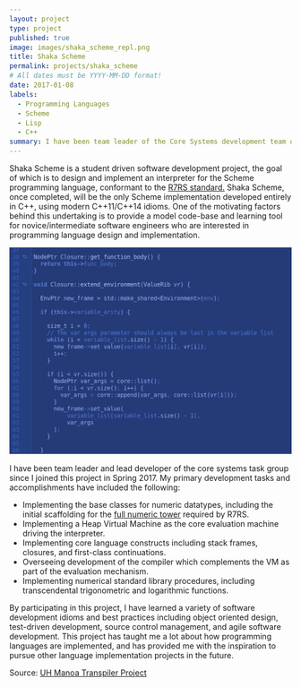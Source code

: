 ```yaml
---
layout: project
type: project
published: true
image: images/shaka_scheme_repl.png
title: Shaka Scheme
permalink: projects/shaka_scheme
# All dates must be YYYY-MM-DD format!
date: 2017-01-08
labels:
  - Programming Languages
  - Scheme
  - Lisp
  - C++
summary: I have been team leader of the Core Systems development team on this project for the past 2, going on 3 semesters.
---
```


Shaka Scheme is a student driven software development project, the goal of which is to design and implement an interpreter for the Scheme programming language, conformant to the <a href="https://bitbucket.org/cowan/r7rs-wg1-infra/src/default/R7RSHomePage.md?fileviewer=file-view-default"> R7RS standard.</a> Shaka Scheme, once completed, will be the only Scheme implementation developed entirely in C++, using modern C++11/C++14 idioms. One of the motivating factors behind this undertaking is to provide a model code-base and learning tool for novice/intermediate software engineers who are interested in programming language design and implementation.

<img class="ui large right floated rounded image" src="../images/shaka_scheme_large.png">

I have been team leader and lead developer of the core systems task group since I joined this project in Spring 2017. My primary development tasks and accomplishments have included the following:

<ul>
  <li>Implementing the base classes for numeric datatypes, including the initial scaffolding for the <a href="https://en.wikipedia.org/wiki/Numerical_tower">full numeric tower</a> required by R7RS.</li>
  <li>Implementing a Heap Virtual Machine as the core evaluation machine driving the interpreter.</li>
  <li>Implementing core language constructs including stack frames, closures, and first-class continuations.</li>
  <li>Overseeing development of the compiler which complements the VM as part of the evaluation mechanism.</li>
  <li>Implementing numerical standard library procedures, including transcendental trigonometric and logarithmic functions.</li>
</ul>

By participating in this project, I have learned a variety of software development idioms and best practices including object oriented design, test-driven development, source control management, and agile software development. This project has taught me a lot about how programming languages are implemented, and has provided me with the inspiration to pursue other language implementation projects in the future.

Source: <a href="https://github.com/uhmanoa-transpiler-project/shaka-scheme"><i class="large github icon"></i>UH Manoa Transpiler Project</a>


